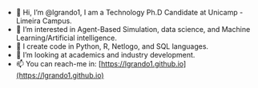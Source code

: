 - 👋 Hi, I’m @lgrando1, I am a Technology Ph.D Candidate at Unicamp - Limeira Campus.
- 👀 I’m interested in Agent-Based Simulation, data science, and Machine Learning/Artificial intelligence.
- 🌱 I create code in Python, R, Netlogo, and SQL languages. 
- 💞️ I’m looking at academics and industry development.
- 📫 You can reach-me in: [https://lgrando1.github.io](https://lgrando1.github.io)

<!---
lgrando1/lgrando1 is a ✨ special ✨ repository because its `README.md` (this file) appears on your GitHub profile.
You can click the Preview link to take a look at your changes.
--->

